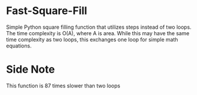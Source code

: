 # Fast-Square-Fill
Simple Python square filling function that utilizes steps instead of two loops. The time complexity is O(A), where A is area. While this may have the same time complexity as two loops, this exchanges one loop for simple math equations.
# Side Note
This function is 87 times slower than two loops
